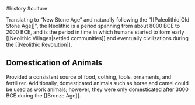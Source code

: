 #history #culture 

Translating to “New Stone Age” and naturally following the “[[Paleolithic|Old Stone Age]]”, the Neolithic is a period spanning from about 8000 BCE to 2000 BCE, and is the period in time in which humans started to form early [[Neolithic Villages|settled communities]] and eventually civilizations during the [[Neolithic Revolution]].

## Domestication of Animals
Provided a consistent source of food, cothing, tools, ornaments, and fertilizer. Additionally, domesticated animals such as horse and camel could be used as work animals; however, they were only domesticated after 3000 BCE during the [[Bronze Age]].